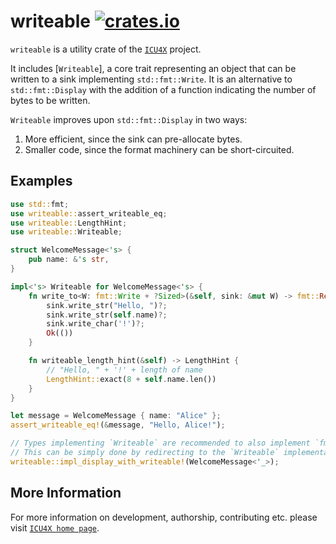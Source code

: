 # writeable [![crates.io](https://img.shields.io/crates/v/writeable)](https://crates.io/crates/writeable)

`writeable` is a utility crate of the [`ICU4X`] project.

It includes [`Writeable`], a core trait representing an object that can be written to a
sink implementing `std::fmt::Write`. It is an alternative to `std::fmt::Display` with the
addition of a function indicating the number of bytes to be written.

`Writeable` improves upon `std::fmt::Display` in two ways:

1. More efficient, since the sink can pre-allocate bytes.
2. Smaller code, since the format machinery can be short-circuited.

## Examples

```rust
use std::fmt;
use writeable::assert_writeable_eq;
use writeable::LengthHint;
use writeable::Writeable;

struct WelcomeMessage<'s> {
    pub name: &'s str,
}

impl<'s> Writeable for WelcomeMessage<'s> {
    fn write_to<W: fmt::Write + ?Sized>(&self, sink: &mut W) -> fmt::Result {
        sink.write_str("Hello, ")?;
        sink.write_str(self.name)?;
        sink.write_char('!')?;
        Ok(())
    }

    fn writeable_length_hint(&self) -> LengthHint {
        // "Hello, " + '!' + length of name
        LengthHint::exact(8 + self.name.len())
    }
}

let message = WelcomeMessage { name: "Alice" };
assert_writeable_eq!(&message, "Hello, Alice!");

// Types implementing `Writeable` are recommended to also implement `fmt::Display`.
// This can be simply done by redirecting to the `Writeable` implementation:
writeable::impl_display_with_writeable!(WelcomeMessage<'_>);
```

[`ICU4X`]: ../icu/index.html

## More Information

For more information on development, authorship, contributing etc. please visit [`ICU4X home page`](https://github.com/unicode-org/icu4x).
